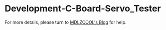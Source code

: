 # Development-C-Board-Servo_Tester
For more details, please turn to [MDLZCOOL's Blog](https://mdlzcool.github.io/post/cee333e2.html) for help.

